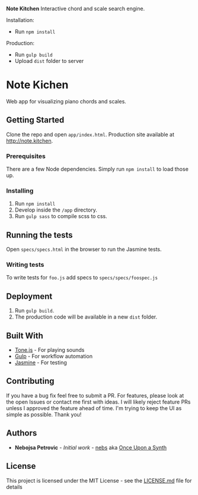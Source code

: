 **Note Kitchen**
Interactive chord and scale search engine.

Installation:
- Run `npm install`

Production:
- Run `gulp build`
- Upload `dist` folder to server

# Note Kichen

Web app for visualizing piano chords and scales.

## Getting Started

Clone the repo and open `app/index.html`. Production site available at http://note.kitchen.

### Prerequisites

There are a few Node dependencies. Simply run `npm install` to load those up.

### Installing

1. Run `npm install`
2. Develop inside the `/app` directory.
3. Run `gulp sass` to compile scss to css.

## Running the tests

Open `specs/specs.html` in the browser to run the Jasmine tests.

### Writing tests

To write tests for `foo.js` add specs to `specs/specs/foospec.js`

## Deployment

1. Run `gulp build`.
2. The production code will be available in a new `dist` folder.

## Built With

* [Tone.js](https://tonejs.github.io/) - For playing sounds
* [Gulp](https://gulpjs.com/) - For workflow automation
* [Jasmine](https://jasmine.github.io/) - For testing

## Contributing

If you have a bug fix feel free to submit a PR.
For features, please look at the open Issues or contact me first with ideas. I will likely reject feature PRs unless I approved the feature ahead of time. I'm trying to keep the UI as simple as possible. Thank you!

## Authors

* **Nebojsa Petrovic** - *Initial work* - [nebs](https://github.com/nebs) aka [Once Upon a Synth](http://onceuponasynth.tv)

## License

This project is licensed under the MIT License - see the [LICENSE.md](LICENSE.md) file for details
